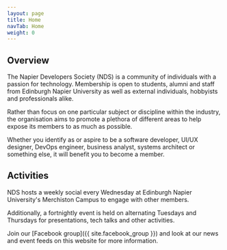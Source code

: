 ```yaml
---
layout: page
title: Home
navTab: Home
weight: 0
---
```


## Overview
The Napier Developers Society (NDS) is a community of individuals with a passion for technology. Membership is open to students, alumni and staff from Edinburgh Napier University as well as external individuals, hobbyists and professionals alike.

Rather than focus on one particular subject or discipline within the industry, the organisation aims to promote a plethora of different areas to help expose its members to as much as possible. 

Whether you identify as or aspire to be a software developer, UI/UX designer, DevOps engineer, business analyst, systems architect or something else, it will benefit you to become a member.

## Activities
NDS hosts a weekly social every Wednesday at Edinburgh Napier University's Merchiston Campus to engage with other members.

Additionally, a fortnightly event is held on alternating Tuesdays and Thursdays for presentations, tech talks and other activities.

Join our [Facebook group]({{ site.facebook_group }}) and look at our news and event feeds on this website for more information.
